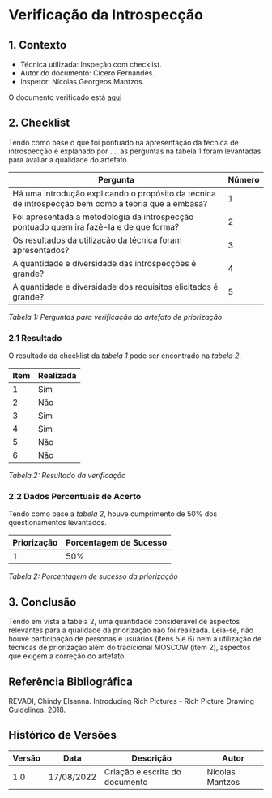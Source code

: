 # Verificação da Introspecção

## 1. Contexto

- Técnica utilizada: Inspeção com checklist.
- Autor do documento: Cícero Fernandes.
- Inspetor: Nícolas Georgeos Mantzos.

O documento verificado está <a href="https://requisitos-de-software.github.io/2022.1-Notion/#/elicitacao/tecnicas?id=_1-introspec%c3%a7%c3%a3o">aqui</a>

## 2. Checklist

Tendo como base o que foi pontuado na apresentação da técnica de introspecção e explanado por ..., as perguntas na tabela 1 foram levantadas para avaliar a qualidade do artefato.

| Pergunta | Número |
| ----------------- | ----------- |
| Há uma introdução explicando o propósito da técnica de introspecção bem como a teoria que a embasa? | 1
| Foi apresentada a metodologia da introspecção pontuado quem ira fazê-la e de que forma? |   2
| Os resultados da utilização da técnica foram apresentados?   |    3
| A quantidade e diversidade das introspecções é grande?    |    4
| A quantidade e diversidade dos requisitos elicitados é grande?   |    5


*Tabela 1: Perguntas para verificação do artefato de priorização*

### 2.1 Resultado

O resultado da checklist da *tabela 1* pode ser encontrado na *tabela 2*.

| Item | Realizada |
| ----------------- | ----------- |
| 1                 |    Sim      |
| 2                 |    Não      |
| 3                 |    Sim      |
| 4                 |    Sim      |
| 5                 |    Não      |
| 6                 |    Não      |

*Tabela 2: Resultado da verificação*

### 2.2 Dados Percentuais de Acerto

Tendo como base a *tabela 2*, houve cumprimento de 50% dos questionamentos levantados.

| Priorização | Porcentagem de Sucesso |
| --- | --- |
| 1 | 50% |

*Tabela 2: Porcentagem de sucesso da priorização*

## 3. Conclusão
Tendo em vista a tabela 2, uma quantidade considerável de aspectos relevantes para a qualidade da priorização não foi realizada. Leia-se, não houve participação de personas e usuários (itens 5 e 6)
nem a utilização de técnicas de priorização além do tradicional MOSCOW (item 2), aspectos que exigem a correção do artefato.

## Referência Bibliográfica

REVADI, Chindy Elsanna. Introducing Rich Pictures - Rich Picture Drawing Guidelines. 2018.

## Histórico de Versões
| Versão | Data       | Descrição                            | Autor             |
|--------|------------|--------------------------------------|-------------------|
| 1.0    | 17/08/2022 | Criação e escrita do documento | Nícolas Mantzos |
